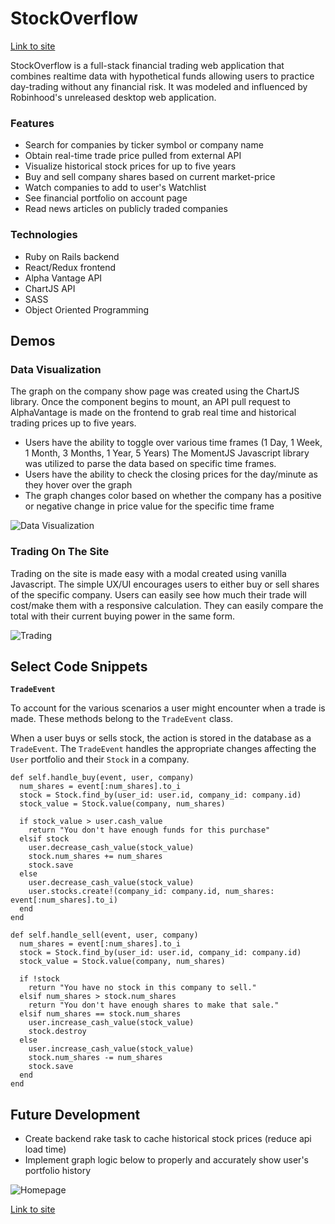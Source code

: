 # StockOverflow

[Link to site](https://stocksoverflow.herokuapp.com/#/)

StockOverflow is a full-stack financial trading web application that
combines realtime data with hypothetical funds allowing users to
practice day-trading without any financial risk. It was modeled and
influenced by Robinhood's unreleased desktop web application.

### Features

+ Search for companies by ticker symbol or company name
+ Obtain real-time trade price pulled from external API
+ Visualize historical stock prices for up to five years
+ Buy and sell company shares based on current market-price
+ Watch companies to add to user's Watchlist
+ See financial portfolio on account page
+ Read news articles on publicly traded companies

### Technologies

+ Ruby on Rails backend
+ React/Redux frontend
+ Alpha Vantage API
+ ChartJS API
+ SASS
+ Object Oriented Programming

## Demos

### Data Visualization

The graph on the company show page was created using the ChartJS library.
Once the component begins to mount, an API pull request to AlphaVantage
is made on the frontend to grab real time and historical trading
prices up to five years.
+ Users have the ability to toggle over various time frames (1 Day,
  1 Week, 1 Month, 3 Months, 1 Year, 5 Years) The MomentJS Javascript
  library was utilized to parse the data based on specific time frames.
+ Users have the ability to check the closing prices for the day/minute
  as they hover over the graph
+ The graph changes color based on whether the company has a positive
  or negative change in price value for the specific time frame

![Data Visualization](https://github.com/avelasco920/stock-overflow/blob/master/wireframes/Chart.gif?raw=true)

### Trading On The Site

Trading on the site is made easy with a modal created using
vanilla Javascript. The simple UX/UI encourages users to either buy or
sell shares of the specific company. Users can easily see how much their
trade will cost/make them with a responsive calculation. They can easily
compare the total with their current buying power in the same form.

![Trading](https://github.com/avelasco920/stock-overflow/blob/master/wireframes/Trade.gif?raw=true)


## Select Code Snippets

**`TradeEvent`**

To account for the various scenarios a user might encounter when a
trade is made. These methods belong to the `TradeEvent` class.

When a user buys or sells stock, the action is stored in the database
as a `TradeEvent`. The `TradeEvent` handles the appropriate
changes affecting the `User` portfolio and their `Stock` in a company.

```
def self.handle_buy(event, user, company)
  num_shares = event[:num_shares].to_i
  stock = Stock.find_by(user_id: user.id, company_id: company.id)
  stock_value = Stock.value(company, num_shares)

  if stock_value > user.cash_value
    return "You don't have enough funds for this purchase"
  elsif stock
    user.decrease_cash_value(stock_value)
    stock.num_shares += num_shares
    stock.save
  else
    user.decrease_cash_value(stock_value)
    user.stocks.create!(company_id: company.id, num_shares: event[:num_shares].to_i)
  end
end

def self.handle_sell(event, user, company)
  num_shares = event[:num_shares].to_i
  stock = Stock.find_by(user_id: user.id, company_id: company.id)
  stock_value = Stock.value(company, num_shares)

  if !stock
    return "You have no stock in this company to sell."
  elsif num_shares > stock.num_shares
    return "You don't have enough shares to make that sale."
  elsif num_shares == stock.num_shares
    user.increase_cash_value(stock_value)
    stock.destroy
  else
    user.increase_cash_value(stock_value)
    stock.num_shares -= num_shares
    stock.save
  end
end
```

## Future Development

+ Create backend rake task to cache historical stock prices (reduce
  api load time)
+ Implement graph logic below to properly and accurately show
  user's portfolio history

![Homepage](https://github.com/avelasco920/stock-overflow/raw/datavis/wireframes/Wireframes%20Graph3.jpg?raw=true)


[Link to site](https://stocksoverflow.herokuapp.com/#/)
